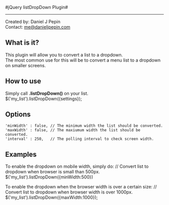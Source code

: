 #jQuery listDropDown Plugin#  
*********************************************************
Created by: Daniel J Pepin  
Contact:    me@danieljpepin.com


What is it?
-----------
This plugin will allow you to convert a list to a dropdown.  
The most common use for this will be to convert a menu list to a dropdown on smaller screens.  

How to use
----------
Simply call **.listDropDown()** on your list.
    $('my_list').listDropDown({settings});


Options
-------
	'minWidth' : false, // The minimum width the list should be converted.
	'maxWidth' : false, // The maxiumum width the list should be converted.
	'interval' : 250,   // The polling interval to check screen width.

Examples
--------
To enable the dropdown on mobile width, simply do:
    // Convert list to dropdown when browser is small than 500px.
    $('my_list').listDropDown({minWidth:500})

To enable the dropdown when the browser width is over a certain size:
    // Convert list to dropdown when browser width is over 1000px.
    $('my_list').listDropDown({maxWidth:1000});



